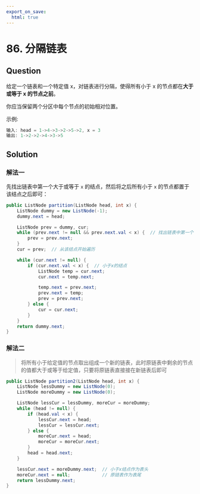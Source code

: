 ```yaml
---
export_on_save:
  html: true
---
```


# 86. 分隔链表

## Question

给定一个链表和一个特定值 x，对链表进行分隔，使得所有小于 x 的节点都在**大于或等于 x 的节点之前**。

你应当保留两个分区中每个节点的初始相对位置。

示例:

```java
输入: head = 1->4->3->2->5->2, x = 3
输出: 1->2->2->4->3->5
```

## Solution

### 解法一

先找出链表中第一个大于或等于 `x` 的结点，然后将之后所有小于 `x` 的节点都置于该结点之后即可：

```java
public ListNode partition(ListNode head, int x) {
    ListNode dummy = new ListNode(-1);
    dummy.next = head;

    ListNode prev = dummy, cur;
    while (prev.next != null && prev.next.val < x) {  // 找出链表中第一个大于或等于x的结点
        prev = prev.next;
    }
    cur = prev;  // 从该结点开始遍历

    while (cur.next != null) {
        if (cur.next.val < x) {  // 小于x的结点
            ListNode temp = cur.next;
            cur.next = temp.next;

            temp.next = prev.next;
            prev.next = temp;
            prev = prev.next;
        } else {
            cur = cur.next;
        }
    }
    return dummy.next;
}
```

### 解法二

> 将所有小于给定值的节点取出组成一个新的链表，此时原链表中剩余的节点的值都大于或等于给定值，只要将原链表直接接在新链表后即可

```java
public ListNode partition2(ListNode head, int x) {
    ListNode lessDummy = new ListNode(0);
    ListNode moreDummy = new ListNode(0);

    ListNode lessCur = lessDummy, moreCur = moreDummy;
    while (head != null) {
        if (head.val < x) {
            lessCur.next = head;
            lessCur = lessCur.next;
        } else {
            moreCur.next = head;
            moreCur = moreCur.next;
        }
        head = head.next;
    }

    lessCur.next = moreDummy.next;  // 小于x结点作为表头
    moreCur.next = null;            // 原链表作为表尾
    return lessDummy.next;
}
```